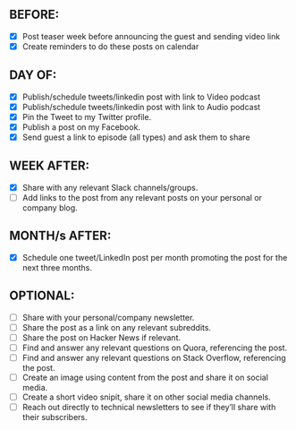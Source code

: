 ## BEFORE:
- [X] Post teaser week before announcing the guest and sending video link
- [X] Create reminders to do these posts on calendar

## DAY OF:
- [X] Publish/schedule tweets/linkedin post with link to Video podcast
- [X] Publish/schedule tweets/linkedin post with link to Audio podcast
- [X] Pin the Tweet to my Twitter profile.
- [X] Publish a post on my Facebook.
- [X] Send guest a link to episode (all types) and ask them to share

## WEEK AFTER:
- [X] Share with any relevant Slack channels/groups.
- [ ] Add links to the post from any relevant posts on your personal or company blog.

## MONTH/s AFTER:
- [X] Schedule one tweet/LinkedIn post per month promoting the post for the next three months.

## OPTIONAL:
- [ ] Share with your personal/company newsletter.
- [ ] Share the post as a link on any relevant subreddits.
- [ ] Share the post on Hacker News if relevant.
- [ ] Find and answer any relevant questions on Quora, referencing the post.
- [ ] Find and answer any relevant questions on Stack Overflow, referencing the post.
- [ ] Create an image using content from the post and share it on social media.
- [ ] Create a short video snipit, share it on other social media channels.
- [ ] Reach out directly to technical newsletters to see if they’ll share with their subscribers.

